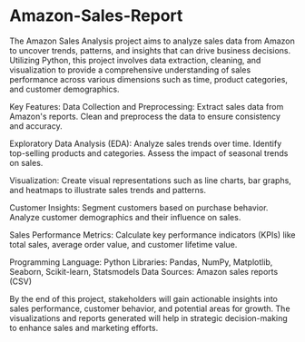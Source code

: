 # Amazon-Sales-Report
The Amazon Sales Analysis project aims to analyze sales data from Amazon to uncover trends, patterns, and insights that can drive business decisions. Utilizing Python, this project involves data extraction, cleaning, and visualization to provide a comprehensive understanding of sales performance across various dimensions such as time, product categories, and customer demographics.

Key Features: Data Collection and Preprocessing: Extract sales data from Amazon's reports. Clean and preprocess the data to ensure consistency and accuracy.

Exploratory Data Analysis (EDA): Analyze sales trends over time. Identify top-selling products and categories. Assess the impact of seasonal trends on sales.

Visualization: Create visual representations such as line charts, bar graphs, and heatmaps to illustrate sales trends and patterns.

Customer Insights: Segment customers based on purchase behavior. Analyze customer demographics and their influence on sales.

Sales Performance Metrics: Calculate key performance indicators (KPIs) like total sales, average order value, and customer lifetime value.

Programming Language: Python Libraries: Pandas, NumPy, Matplotlib, Seaborn, Scikit-learn, Statsmodels Data Sources: Amazon sales reports (CSV)

By the end of this project, stakeholders will gain actionable insights into sales performance, customer behavior, and potential areas for growth. The visualizations and reports generated will help in strategic decision-making to enhance sales and marketing efforts.
